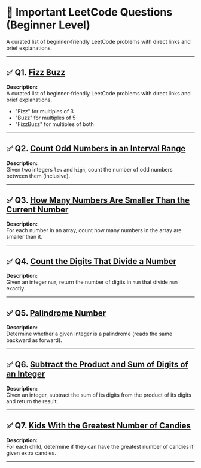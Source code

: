 # 📘 Important LeetCode Questions (Beginner Level)

A curated list of beginner-friendly LeetCode problems with direct links and brief explanations.

---

## ✅ Q1. [Fizz Buzz](https://leetcode.com/problems/fizz-buzz/description/)

**Description:**  
A curated list of beginner-friendly LeetCode problems with direct links and brief explanations.

- "Fizz" for multiples of 3  
- "Buzz" for multiples of 5  
- "FizzBuzz" for multiples of both

---

## ✅ Q2. [Count Odd Numbers in an Interval Range](https://leetcode.com/problems/count-odd-numbers-in-an-interval-range/description/)

**Description:**  
Given two integers `low` and `high`, count the number of odd numbers between them (inclusive).

---

## ✅ Q3. [How Many Numbers Are Smaller Than the Current Number](https://leetcode.com/problems/how-many-numbers-are-smaller-than-the-current-number/description/)

**Description:**  
For each number in an array, count how many numbers in the array are smaller than it.

---

## ✅ Q4. [Count the Digits That Divide a Number](https://leetcode.com/problems/count-the-digits-that-divide-a-number/description/)

**Description:**  
Given an integer `num`, return the number of digits in `num` that divide `num` exactly.

---

## ✅ Q5. [Palindrome Number](https://leetcode.com/problems/palindrome-number/description/)

**Description:**  
Determine whether a given integer is a palindrome (reads the same backward as forward).

---

## ✅ Q6. [Subtract the Product and Sum of Digits of an Integer](https://leetcode.com/problems/subtract-the-product-and-sum-of-digits-of-an-integer/description/)

**Description:**  
Given an integer, subtract the sum of its digits from the product of its digits and return the result.

---

## ✅ Q7. [Kids With the Greatest Number of Candies](https://leetcode.com/problems/kids-with-the-greatest-number-of-candies/description/)

**Description:**  
For each child, determine if they can have the greatest number of candies if given extra candies.

---
